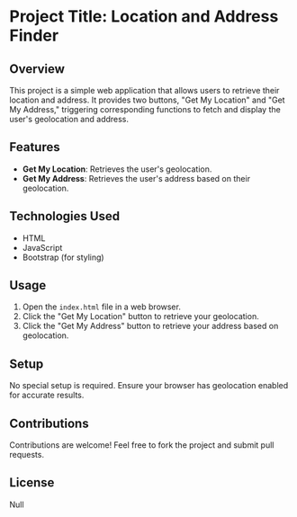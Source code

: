 # Project Title: Location and Address Finder

## Overview
This project is a simple web application that allows users to retrieve their location and address. It provides two buttons, "Get My Location" and "Get My Address," triggering corresponding functions to fetch and display the user's geolocation and address.

## Features
- **Get My Location**: Retrieves the user's geolocation.
- **Get My Address**: Retrieves the user's address based on their geolocation.

## Technologies Used
- HTML
- JavaScript
- Bootstrap (for styling)

## Usage
1. Open the `index.html` file in a web browser.
2. Click the "Get My Location" button to retrieve your geolocation.
3. Click the "Get My Address" button to retrieve your address based on geolocation.

## Setup
No special setup is required. Ensure your browser has geolocation enabled for accurate results.

## Contributions
Contributions are welcome! Feel free to fork the project and submit pull requests.

## License
Null
